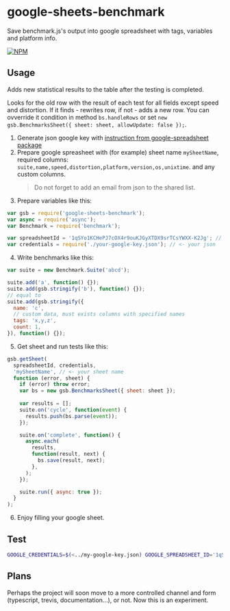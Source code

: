 # google-sheets-benchmark

Save benchmark.js's output into google spreadsheet with tags, variables and platform info.

[![NPM](https://img.shields.io/npm/v/google-sheets-benchmark.svg)](https://www.npmjs.com/package/google-sheets-benchmark)

## Usage

Adds new statistical results to the table after the testing is completed.

Looks for the old row with the result of each test for all fields except speed and distortion. If it finds - rewrites row, if not - adds a new row. You can ovverride it condition in method `bs.handleRows` or set `new gsb.BenchmarksSheet({ sheet: sheet, allowUpdate: false });`.

1. Generate json google key with [instruction from google-spreadsheet package](https://www.npmjs.com/package/google-spreadsheet#service-account-recommended-method)
2. Prepare google spreasheet with (for example) sheet name `mySheetName`, required columns: `suite,name,speed,distortion,platform,version,os,unixtime`. and any custom columns.
    > Do not forget to add an email from json to the shared list.
3. Prepare variables like this:
  ```js
  var gsb = require('google-sheets-benchmark');
  var async = require('async');
  var Benchmark = require('benchmark');

  var spreadsheetId = '1qSYo1KCHePJ7cOX4r9ouKJGyXTDX9srTCsYWXX-K2Jg'; // <- your sheet id
  var credentials = require('./your-google-key.json'); // <- your json
  ```
4. Write benchmarks like this:
  ```js
  var suite = new Benchmark.Suite('abcd');

  suite.add('a', function() {});
  suite.add(gsb.stringify('b'), function() {});
// equal to
  suite.add(gsb.stringify({
    name: 'c',
    // custom data, must exists columns with specified names
    tags: 'x,y,z',
    count: 1,
  }), function() {});
  ```
5. Get sheet and run tests like this:
  ```js
  gsb.getSheet(
    spreadsheetId, credentials,
    'mySheetName', // <- your sheet name
    function (error, sheet) {
      if (error) throw error;
      var bs = new gsb.BenchmarksSheet({ sheet: sheet });
      
      var results = [];
      suite.on('cycle', function(event) {
        results.push(bs.parse(event));
      });

      suite.on('complete', function() {
        async.each(
          results,
          function(result, next) {
            bs.save(result, next);
          },
        );
      });

      suite.run({ async: true });
    }
  );
  ```
6. Enjoy filling your google sheet.

## Test

```sh
GOOGLE_CREDENTIALS=$(<../my-google-key.json) GOOGLE_SPREADSHEET_ID='1qSYo1KCHePJ7cOX4r9ouKJGyXTDX9srTCsYWXX-K2Jg' GOOGLE_SHEET_NAME='results' npm test
```

## Plans

Perhaps the project will soon move to a more controlled channel and form (typescript, trevis, documentation...), or not. Now this is an experiment.
